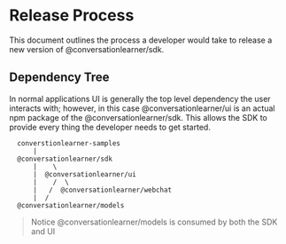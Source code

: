# Release Process

This document outlines the process a developer would take to release a new version of @conversationlearner/sdk.

## Dependency Tree

In normal applications UI is generally the top level dependency the user interacts with; however, in this case @conversationlearner/ui is an actual npm package of the @conversationlearner/sdk.  This allows the SDK to provide every thing the developer needs to get started.

```
  converstionlearner-samples
      |
  @conversationlearner/sdk
      |    \
      |  @conversationlearner/ui
      |    /  \
      |   /  @conversationlearner/webchat
      |  /
  @conversationlearner/models
```

> Notice @conversationlearner/models is consumed by both the SDK and UI
